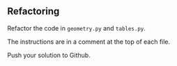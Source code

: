 ## Refactoring

Refactor the code in `geometry.py` and `tables.py`.

The instructions are in a comment at the top of each file.

Push your solution to Github.

